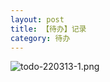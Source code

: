 ```yaml
---
layout: post
title: 【待办】记录
category: 待办
---
```

![todo-220313-1.png](http://r74vtd8b0.hd-bkt.clouddn.com/img/todo-220313-1.png)
  




